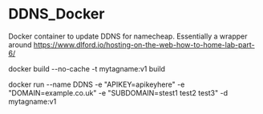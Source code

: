 # DDNS_Docker
Docker container to update DDNS for namecheap.  Essentially a wrapper around https://www.dlford.io/hosting-on-the-web-how-to-home-lab-part-6/

docker build --no-cache -t mytagname:v1 build

docker run --name DDNS -e "APIKEY=apikeyhere" -e "DOMAIN=example.co.uk" -e "SUBDOMAIN=stest1 test2 test3" -d mytagname:v1
